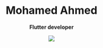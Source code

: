 <div align="center">
  <h1>Mohamed Ahmed</h1>

<b>Flutter developer</b>
<br/>

  <img src="https://skillicons.dev/icons?i=dart,flutter,idea,unity,vscode,github,javascript,linkedin,cpp,html,css,discord,git" />
  <br />
  <br />
</div>
